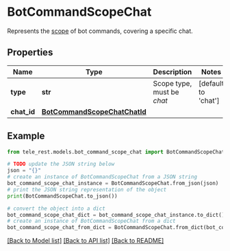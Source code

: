 # BotCommandScopeChat

Represents the [scope](https://core.telegram.org/bots/api/#botcommandscope) of bot commands, covering a specific chat.

## Properties

Name | Type | Description | Notes
------------ | ------------- | ------------- | -------------
**type** | **str** | Scope type, must be *chat* | [default to 'chat']
**chat_id** | [**BotCommandScopeChatChatId**](BotCommandScopeChatChatId.md) |  | 

## Example

```python
from tele_rest.models.bot_command_scope_chat import BotCommandScopeChat

# TODO update the JSON string below
json = "{}"
# create an instance of BotCommandScopeChat from a JSON string
bot_command_scope_chat_instance = BotCommandScopeChat.from_json(json)
# print the JSON string representation of the object
print(BotCommandScopeChat.to_json())

# convert the object into a dict
bot_command_scope_chat_dict = bot_command_scope_chat_instance.to_dict()
# create an instance of BotCommandScopeChat from a dict
bot_command_scope_chat_from_dict = BotCommandScopeChat.from_dict(bot_command_scope_chat_dict)
```
[[Back to Model list]](../README.md#documentation-for-models) [[Back to API list]](../README.md#documentation-for-api-endpoints) [[Back to README]](../README.md)


